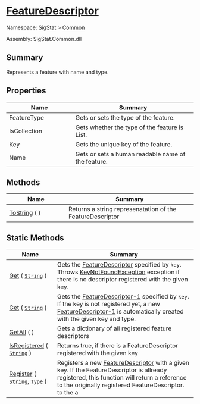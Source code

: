 # [FeatureDescriptor](./FeatureDescriptor.md)

Namespace: [SigStat](./) > [Common](./README.md)

Assembly: SigStat.Common.dll

## Summary
Represents a feature with name and type.

## Properties

| Name<div><a href="#"><img width=225></a></div> | Summary<div><a href="#"><img width=525></a></div> | 
| --- | --- | 
| FeatureType | Gets or sets the type of the feature. | 
| IsCollection | Gets whether the type of the feature is List. | 
| Key | Gets the unique key of the feature. | 
| Name | Gets or sets a human readable name of the feature. | 


## Methods

| Name<div><a href="#"><img width=225></a></div> | Summary<div><a href="#"><img width=525></a></div> | 
| --- | --- | 
| [ToString](./Methods/FeatureDescriptor--ToString.md) (  ) | Returns a string represenatation of the FeatureDescriptor | 


## Static Methods

| Name<div><a href="#"><img width=225></a></div> | Summary<div><a href="#"><img width=525></a></div> | 
| --- | --- | 
| [Get](./Methods/FeatureDescriptor--Get.md) ( [`String`](https://docs.microsoft.com/en-us/dotnet/api/System.String) ) | Gets the [FeatureDescriptor](https://github.com/hargitomi97/sigstat/blob/master/docs/md/SigStat/Common/FeatureDescriptor.md) specified by `key`.  Throws [KeyNotFoundException](https://docs.microsoft.com/en-us/dotnet/api/System.Collections.Generic.KeyNotFoundException-1) exception if there is no descriptor registered with the given key. | 
| [Get](./Methods/FeatureDescriptor--Get.md) ( [`String`](https://docs.microsoft.com/en-us/dotnet/api/System.String) ) | Gets the [FeatureDescriptor-1](https://github.com/hargitomi97/sigstat/blob/master/docs/md/SigStat/Common/FeatureDescriptor-1.md) specified by `key`.  If the key is not registered yet, a new [FeatureDescriptor-1](https://github.com/hargitomi97/sigstat/blob/master/docs/md/SigStat/Common/FeatureDescriptor-1.md) is automatically created with the given key and type. | 
| [GetAll](./Methods/FeatureDescriptor--GetAll.md) (  ) | Gets a dictionary of all registered feature descriptors | 
| [IsRegistered](./Methods/FeatureDescriptor--IsRegistered.md) ( [`String`](https://docs.microsoft.com/en-us/dotnet/api/System.String) ) | Returns true, if there is a FeatureDescriptor registered with the given key | 
| [Register](./Methods/FeatureDescriptor--Register.md) ( [`String`](https://docs.microsoft.com/en-us/dotnet/api/System.String), [`Type`](https://docs.microsoft.com/en-us/dotnet/api/System.Type) ) | Registers a new [FeatureDescriptor](https://github.com/hargitomi97/sigstat/blob/master/docs/md/SigStat/Common/FeatureDescriptor.md) with a given key.  If the FeatureDescriptor is allready registered, this function will  return a reference to the originally registered FeatureDescriptor.  to the a | 


